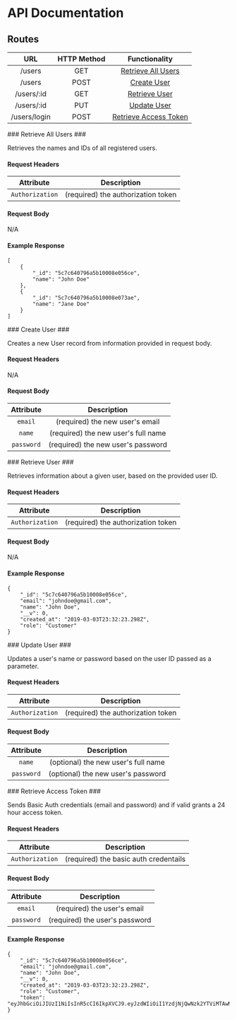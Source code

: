 # API Documentation #

## Routes ##

| URL            | HTTP Method  | Functionality                        |
|:--------------:|:------------:|:------------------------------------:|
| /users         | GET          | [Retrieve All Users](#getAllUsers)   |
| /users         | POST         | [Create User](#newUser)              |
| /users/:id     | GET          | [Retrieve User](#getUser)            |
| /users/:id     | PUT          | [Update User](#updateUser)           |
| /users/login   | POST         | [Retrieve Access Token](#login)      |


###<a name="getAllUsers"></a> Retrieve All Users ###

Retrieves the names and IDs of all registered users.

#### Request Headers ####
| Attribute                 | Description                        |
|:-------------------------:|:----------------------------------:|
| ```Authorization```       | (required) the authorization token |

#### Request Body ####
N/A

#### Example Response ####
```
[
    {
        "_id": "5c7c640796a5b10008e056ce",
        "name": "John Doe"
    },
    {
        "_id": "5c7c640796a5b10008e073ae",
        "name": "Jane Doe"
    }
]
```

###<a name="newUser"></a> Create User ###

Creates a new User record from information provided in request body.

#### Request Headers ####
N/A

#### Request Body ####
| Attribute                 | Description                            |
|:-------------------------:|:--------------------------------------:|
| ```email```               | (required) the new user's email        |
| ```name```                | (required) the new user's full name    |
| ```password```            | (required) the new user's password     |


###<a name="getUser"></a> Retrieve User ###

Retrieves information about a given user, based on the provided user ID.

#### Request Headers ####
| Attribute                 | Description                        |
|:-------------------------:|:----------------------------------:|
| ```Authorization```       | (required) the authorization token |

#### Request Body ####
N/A

#### Example Response ####
```
{
    "_id": "5c7c640796a5b10008e056ce",
    "email": "johndoe@gmail.com",
    "name": "John Doe",
    "__v": 0,
    "created_at": "2019-03-03T23:32:23.298Z",
    "role": "Customer"
}
```

###<a name="updateUser"></a> Update User ###

Updates a user's name or password based on the user ID passed as a parameter.

#### Request Headers ####
| Attribute                 | Description                        |
|:-------------------------:|:----------------------------------:|
| ```Authorization```       | (required) the authorization token |

#### Request Body ####
| Attribute                 | Description                            |
|:-------------------------:|:--------------------------------------:|
| ```name```                | (optional) the new user's full name    |
| ```password```            | (optional) the new user's password     |


###<a name="login"></a> Retrieve Access Token ###

Sends Basic Auth credentials (email and password) and if valid grants a 24 hour access token.

#### Request Headers ####
| Attribute                 | Description                           |
|:-------------------------:|:-------------------------------------:|
| ```Authorization```       | (required) the basic auth credentails |

#### Request Body ####
| Attribute                 | Description                            |
|:-------------------------:|:--------------------------------------:|
| ```email```               | (required) the user's email            |
| ```password```            | (required) the user's password         |

#### Example Response ####
```
{
    "_id": "5c7c640796a5b10008e056ce",
    "email": "johndoe@gmail.com",
    "name": "John Doe",
    "__v": 0,
    "created_at": "2019-03-03T23:32:23.298Z",
    "role": "Customer",
    "token": "eyJhbGciOiJIUzI1NiIsInR5cCI6IkpXVCJ9.eyJzdWIiOiI1YzdjNjQwNzk2YTViMTAwMDhlMDU2Y2UiLCJyb2xlIjoiQ3VzdG9tZXIiLCJpYXQiOjE1NTE3MTY4MjMsImV4cCI6MTU1MTgwMzIyM30.WaMrF646juSZmKUnrjXZAnSrwsgcI_A5J627llI2CRc"
}
```




